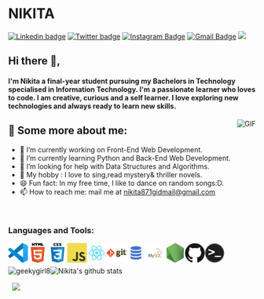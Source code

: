 # NIKITA
[![Linkedin badge](https://img.shields.io/badge/inikkita-30302f?style=flat&logo=linkedin)](https://www.linkedin.com/in/inikkita/)
[![Twitter badge](https://img.shields.io/badge/i_nikkita-30302f?style=flat&logo=twitter)](https://twitter.com/i_nikkita)
[![Instagram Badge](https://img.shields.io/badge/@i_nikkita_-30302f?style=flat&logo=instagram&logoColor=white)](https://instagram.com/i_nikkita_)
[![Gmail Badge](https://img.shields.io/badge/nikita871gidmail@gmail.com-30302f?style=flat&logo=Gmail&logoColor=white)](mailto:nikita871gidmail@gmail.com)
![](https://visitor-badge.glitch.me/badge?page_id=geekygirl8.geekygirl8) 


## Hi there 👋,
#### I'm Nikita a final-year student pursuing my Bachelors in Technology specialised in Information Technology. I'm a passionate learner who loves to code. I am creative, curious and a self learner. I love exploring new technologies and always ready to learn new skills.

<img align="right" alt="GIF" src="https://media.giphy.com/media/L1R1tvI9svkIWwpVYr/giphy.gif" />

## 🧐 Some more about me:
- 🔭 I’m currently working on Front-End Web Development.
- 🌱 I’m currently learning Python and Back-End Web Development.
- 🤔 I’m looking for help with Data Structures and Algorithms.
- 🎨 My hobby : I love to sing,read mystery& thriller novels.
- 😄 Fun fact: In my free time, I like to dance on random songs:D.
- 📫 How to reach me: mail me at [nikita871gidmail@gmail.com](mailto:nikita871gidmail@gmail.com)
<br>


### Languages and Tools:

<img align="left" alt="Visual Studio Code" width="40px" src="https://raw.githubusercontent.com/github/explore/80688e429a7d4ef2fca1e82350fe8e3517d3494d/topics/visual-studio-code/visual-studio-code.png" />
<img align="left" alt="HTML5" width="40px" src="https://raw.githubusercontent.com/github/explore/80688e429a7d4ef2fca1e82350fe8e3517d3494d/topics/html/html.png" />
<img align="left" alt="CSS3" width="40px" src="https://raw.githubusercontent.com/github/explore/80688e429a7d4ef2fca1e82350fe8e3517d3494d/topics/css/css.png" />
<img align="left" alt="JavaScript" width="40px" src="https://raw.githubusercontent.com/github/explore/80688e429a7d4ef2fca1e82350fe8e3517d3494d/topics/javascript/javascript.png" />
<img align="left" alt="React" width="40px" src="https://raw.githubusercontent.com/github/explore/80688e429a7d4ef2fca1e82350fe8e3517d3494d/topics/react/react.png" />
<img align="left" alt="Git" width="40px" src="https://raw.githubusercontent.com/github/explore/80688e429a7d4ef2fca1e82350fe8e3517d3494d/topics/git/git.png" />
<img align="left" alt="SQL" width="40px" src="https://raw.githubusercontent.com/github/explore/80688e429a7d4ef2fca1e82350fe8e3517d3494d/topics/sql/sql.png" />
<img align="left" alt="MySQL" width="40px" src="https://raw.githubusercontent.com/github/explore/80688e429a7d4ef2fca1e82350fe8e3517d3494d/topics/mysql/mysql.png" />
<img align="left" alt="Node.js" width="40px" src="https://raw.githubusercontent.com/github/explore/80688e429a7d4ef2fca1e82350fe8e3517d3494d/topics/nodejs/nodejs.png" />
<img align="left" alt="GitHub" width="40px" src="https://raw.githubusercontent.com/github/explore/78df643247d429f6cc873026c0622819ad797942/topics/github/github.png" />
<img align="left" alt="Terminal" width="40px" src="https://raw.githubusercontent.com/github/explore/80688e429a7d4ef2fca1e82350fe8e3517d3494d/topics/terminal/terminal.png" />
<br>
<br>

<p align=center><p><img align="left" src="https://github-readme-stats.vercel.app/api/top-langs/?username=geekygirl8&layout=compact&hide=php,c,html,roff&langs_count=10" alt="geekygirl8" /></p>

![Nikita's github stats](https://github-readme-stats.vercel.app/api?username=geekygirl8&show_icons=true&hide_border=true&hide=["stars"])


<p>&nbsp;&nbsp;<img align="center" src="https://github-readme-streak-stats.herokuapp.com/?user=geekygirl8&currStreakNum=2FD3EB&fire=pink&sideLabels=F00" /></p></p>




